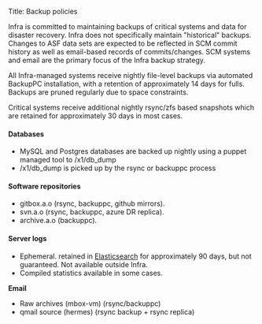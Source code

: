 Title: Backup policies

Infra is committed to maintaining backups of critical systems and data for disaster recovery. Infra does not specifically maintain "historical" backups. Changes to ASF data sets are expected to be reflected in SCM commit history as well as email-based records of commits/changes. SCM systems and email are the primary focus of the Infra backup strategy.

All Infra-managed systems receive nightly file-level backups via automated BackupPC installation, with a retention of approximately 14 days for fulls. Backups are pruned regularly due to space constraints.

Critical systems receive additional nightly rsync/zfs based snapshots which are retained for approximately 30 days in most cases.

#### Databases ####
  - MySQL and Postgres databases are backed up nightly using a puppet managed tool to /x1/db_dump
  - /x1/db_dump is picked up by the rsync or backuppc process

#### Software repositories ####
  - gitbox.a.o (rsync, backuppc, github mirrors).
  - svn.a.o (rsync, backuppc, azure DR replica).
  - archive.a.o (backuppc).

#### Server logs ####
  - Ephemeral. retained in <a href="https://www.elastic.co/" target="_blank">Elasticsearch</a> for approximately 90 days, but not guaranteed. Not available outside Infra.
  - Compiled statistics available in some cases.

**Email**
  - Raw archives (mbox-vm) (rsync/backuppc)
  - qmail source (hermes) (rsync backup + rsync replica)
